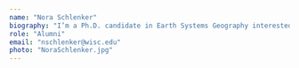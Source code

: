 ```yaml
---
name: "Nora Schlenker"
biography: "I’m a Ph.D. candidate in Earth Systems Geography interested in paleoecology, biogeography, climate change, and niche analysis. My dissertation aims to understand ecological change by scaling from a site-level multi-proxy Holocene abrupt vegetation change to a synthesis of how niche dynamics change over space and time."
role: "Alumni"
email: "nschlenker@wisc.edu"
photo: "NoraSchlenker.jpg"
---
```

